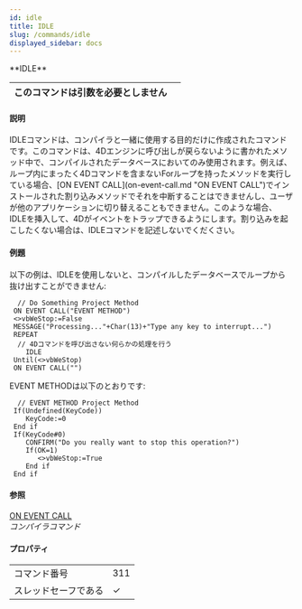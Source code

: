 ```yaml
---
id: idle
title: IDLE
slug: /commands/idle
displayed_sidebar: docs
---
```


<!--REF #_command_.IDLE.Syntax-->**IDLE**<!-- END REF-->
<!--REF #_command_.IDLE.Params-->
| このコマンドは引数を必要としません |  |
| --- | --- |

<!-- END REF-->

#### 説明 

<!--REF #_command_.IDLE.Summary-->IDLEコマンドは、コンパイラと一緒に使用する目的だけに作成されたコマンドです。<!-- END REF-->このコマンドは、4Dエンジンに呼び出しが戻らないように書かれたメソッド中で、コンパイルされたデータベースにおいてのみ使用されます。例えば、ループ内にまったく4Dコマンドを含まないForループを持ったメソッドを実行している場合、[ON EVENT CALL](on-event-call.md "ON EVENT CALL")でインストールされた割り込みメソッドでそれを中断することはできませんし、ユーザが他のアプリケーションに切り替えることもできません。このような場合、IDLEを挿入して、4Dがイベントをトラップできるようにします。割り込みを起こしたくない場合は、IDLEコマンドを記述しないでくだくさい。

#### 例題 

以下の例は、IDLEを使用しないと、コンパイルしたデータベースでループから抜け出すことができません:

```4d
  // Do Something Project Method
 ON EVENT CALL("EVENT METHOD")
 <>vbWeStop:=False
 MESSAGE("Processing..."+Char(13)+"Type any key to interrupt...")
 REPEAT
  // 4Dコマンドを呼び出さない何らかの処理を行う
    IDLE
 Until(<>vbWeStop)
 ON EVENT CALL("")
```

EVENT METHODは以下のとおりです:

```4d
  // EVENT METHOD Project Method
 If(Undefined(KeyCode))
    KeyCode:=0
 End if
 If(KeyCode#0)
    CONFIRM("Do you really want to stop this operation?")
    If(OK=1)
       <>vbWeStop:=True
    End if
 End if
```

#### 参照 

[ON EVENT CALL](on-event-call.md)  
*コンパイラコマンド*  

#### プロパティ

|  |  |
| --- | --- |
| コマンド番号 | 311 |
| スレッドセーフである | &check; |


